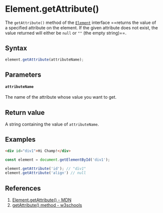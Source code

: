 # Element.getAttribute()

The `getAttribute()` method of the [`Element`](https://developer.mozilla.org/en-US/docs/Web/API/Element) interface ==returns the value of a specified attribute on the element. If the given attribute does not exist, the value returned will either be `null` or `""` (the empty string)==.

## Syntax

```js
element.getAttribute(attributeName);
```

## Parameters

#### `attributeName`

The name of the attribute whose value you want to get.

## Return value

A string containing the value of `attributeName`.

## Examples

```html
<div id="div1">Hi Champ!</div>
```

```js
const element = document.getElementById('div1');

element.getAttribute('id'); // "div1"
element.getAttribute('align') // null
```

## References

1. [Element.getAttribute() - MDN](https://developer.mozilla.org/en-US/docs/Web/API/Element/getAttribute)
2. [getAttribute() method - w3schools](https://www.w3schools.com/jsref/met_element_getattribute.asp)
